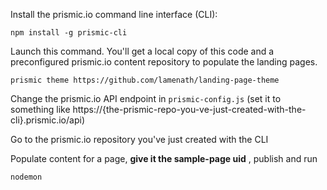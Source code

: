 Install the prismic.io command line interface (CLI):

```npm install -g prismic-cli```

Launch this command. You'll get a local copy of this code and a preconfigured prismic.io content repository to populate the landing pages.

```prismic theme https://github.com/lamenath/landing-page-theme```

Change the prismic.io API endpoint in ```prismic-config.js``` (set it to something like https://{the-prismic-repo-you-ve-just-created-with-the-cli}.prismic.io/api)

Go to the prismic.io repository you've just created with the CLI

Populate content for a page, **give it the sample-page uid** , publish and run

```nodemon```

